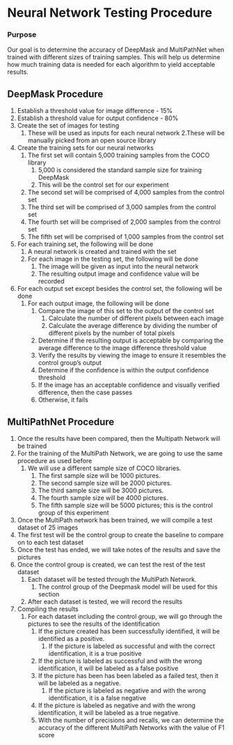 # Neural Network Testing Procedure

### Purpose 
Our goal is to determine the accuracy of DeepMask and MultiPathNet when trained with different sizes of training samples.
This will help us determine how much training data is needed for each algorithm to yield acceptable results.

## DeepMask Procedure
1. Establish a threshold value for image difference - 15%
2. Establish a threshold value for output confidence - 80%
3. Create the set of images for testing
    1. These will be used as inputs for each neural network
    2.These will be manually picked from an open source library
4. Create the training sets for our neural networks
    1. The first set will contain 5,000 training samples from the COCO library
        1. 5,000 is considered the standard sample size for training DeepMask
        2. This will be the control set for our experiment
    2. The second set will be comprised of 4,000 samples from the control set
    3. The third set will be comprised of 3,000 samples from the control set
    4. The fourth set will be comprised of 2,000 samples from the control set
    5. The fifth set will be comprised of 1,000 samples from the control set
5. For each training set, the following will be done
    1. A neural network is created and trained with the set
    2. For each image in the testing set, the following will be done
        1. The image will be given as input into the neural network
        2. The resulting output image and confidence value will be recorded
6. For each output set except besides the control set, the following will be done
    1. For each output image, the following will be done
        1. Compare the image of this set to the output of the control set
            1. Calculate the number of different pixels between each image
            2. Calculate the average difference by dividing the number of different pixels by the number of total pixels
        2. Determine if the resulting output is acceptable by comparing the average difference to the image difference threshold value
        3. Verify the results by viewing the image to ensure it resembles the control group’s output
        4. Determine if the confidence is within the output confidence threshold
        5. If the image has an acceptable confidence and visually verified difference, then the case passes
        6. Otherwise, it fails

## MultiPathNet Procedure
1. Once the results have been compared, then the Multipath Network will be trained
2. For the training of the MultiPath Network, we are going to use the same procedure as used before
    1. We will use a different sample size of COCO libraries.
        1. The first sample size will be 1000 pictures.
        2. The second sample size will be 2000 pictures.
        3. The third sample size will be 3000 pictures.
        4. The fourth sample size will be 4000 pictures.
        5. The fifth sample size will be 5000 pictures; this is the control group of this experiment
3. Once the MultiPath network has been trained, we will compile a test dataset of 25 images
4. The first test will be the control group to create the baseline to compare on to each test dataset
5. Once the test has ended, we will take notes of the results and save the pictures
6. Once the control group is created, we can test the rest of the test dataset
    1. Each dataset will be tested through the MultiPath Network.
        1. The control group of the Deepmask model will be used for this section
    2. After each dataset is tested, we will record the results
7. Compiling the results
    1. For each dataset including the control group, we will go through the pictures to see the results of the identification
        1. If the picture created has been successfully identified, it will be identified as a positive.
            1. If the picture is labeled as successful and with the correct identification, it is a true positive
	    2. If the picture is labeled as successful and with the wrong identification, it will be labeled as a false positive
        2. If the picture has been has been labeled as a failed test, then it will be labeled as a negative.
            1. If the picture is labeled as negative and with the wrong identification, it is a false negative
	    2. If the picture is labeled as negative and with the wrong identification, it will be labeled as a true negative.
        3. With the number of precisions and recalls, we can determine the accuracy of the different MultiPath Networks with the value of F1 score
